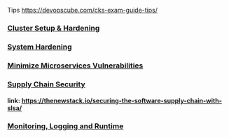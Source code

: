
Tips
https://devopscube.com/cks-exam-guide-tips/



### [Cluster Setup & Hardening](cluster-setup-and-hardening.md)

### [System Hardening](system-hardening.md)

### [Minimize Microservices Vulnerabilities](minimize-microservice-vulnerabilities.md)

### [Supply Chain Security](supply-chain-security.md)

#### link: https://thenewstack.io/securing-the-software-supply-chain-with-slsa/

### [Monitoring, Logging and Runtime](monitoring-logging-runtime-security.md)













  






 




 
